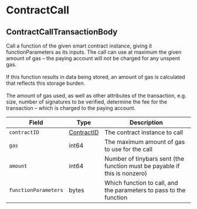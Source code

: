 # ContractCall

## **ContractCallTransactionBody**

Call a function of the given smart contract instance, giving it functionParameters as its inputs. The call can use at maximum the given amount of gas – the paying account will not be charged for any unspent gas.\
\
If this function results in data being stored, an amount of gas is calculated that reflects this storage burden.\
\
The amount of gas used, as well as other attributes of the transaction, e.g. size, number of signatures to be verified, determine the fee for the transaction – which is charged to the paying account.

| Field                | Type                                       | Description                                                               |
| -------------------- | ------------------------------------------ | ------------------------------------------------------------------------- |
| `contractID`         | [ContractID](../basic-types/contractid.md) | The contract instance to call                                             |
| `gas`                | int64                                      | The maximum amount of gas to use for the call                             |
| `amount`             | int64                                      | Number of tinybars sent (the function must be payable if this is nonzero) |
| `functionParameters` | bytes                                      | Which function to call, and the parameters to pass to the function        |
